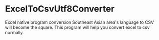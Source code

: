 # ExcelToCsvUtf8Converter
Excel native program conversion Southeast Asian area's language to CSV will become the square. This program will help you convert excel to csv normally.
